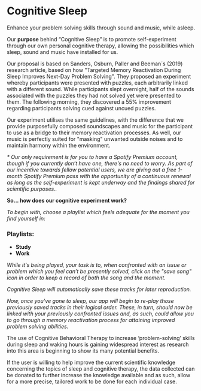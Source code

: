 # Cognitive Sleep


Enhance your problem solving skills through sound and music, while asleep.

Our **purpose** behind “Cognitive Sleep” is to promote self-experiment through our own personal cognitive therapy, allowing the possibilities which sleep, sound and music have installed for us.

Our proposal is based on Sanders, Osburn, Paller and Beeman´s (2019) research article, based on how "Targeted Memory Reactivation During Sleep Improves Next-Day Problem Solving". They proposed an experiment whereby participants were presented with puzzles, each arbitrarily linked with a different sound. While participants slept overnight, half of the sounds associated with the puzzles they had not solved yet were presented to them. The following morning, they discovered a 55% improvement regarding participants solving cued against uncued puzzles.

Our experiment utilises the same guidelines, with the difference that we provide purposefully composed soundscapes and music for the participant to use as a bridge to their memory reactivation processes. As well, our music is perfectly suited for "masking" unwanted outside noises and to maintain harmony within the environment.

_* Our only requirement is for you to have a Spotify Premium account, though if you currently don’t have one, there's no need to worry. As part of our incentive towards fellow potential users, we are giving out a free 1-month Spotify Premium pass with the opportunity of a continuous renewal as long as the self-experiment is kept underway and the findings shared for scientific purposes.._

**So... how does our cognitive experiment work?**

_To begin with, choose a playlist which feels adequate for the moment you find yourself in:_

### Playlists:

- **Study**
- **Work**

_While it's being played, your task is to, when confronted with an issue or problem which you feel can’t be presently solved, click on the "save song" icon in order to keep a record of both the song and the moment._

_Cognitive Sleep will automatically save these tracks for later reproduction._

_Now, once you've gone to sleep, our app will begin to re-play those previously saved tracks in their logical order. 
These, in turn, should now be linked with your previously confronted issues and, as such, could allow you to go through a memory reactivation process for attaining improved problem solving abilities._


The use of Cognitive Behavioral Therapy to increase ‘problem-solving’ skills during sleep and waking hours is gaining widespread interest as research into this area is beginning to show its many potential benefits. 

If the user is willing to help improve the current scientific knowledge concerning the topics of sleep and cognitive therapy, the data collected can be donated to further increase the knowledge available and as such, allow for a more precise, tailored work to be done for each individual case.  
